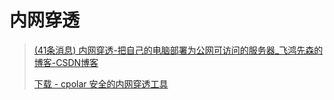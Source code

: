 # 内网穿透

> [(41条消息) 内网穿透-把自己的电脑部署为公网可访问的服务器_飞鸿先森的博客-CSDN博客](https://blog.csdn.net/Feihongxiansen/article/details/94480480)
>
> [下载 - cpolar 安全的内网穿透工具](https://www.cpolar.com/download)
